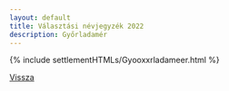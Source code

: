 ```yaml
---
layout: default
title: Választási névjegyzék 2022
description: Győrladamér
---
```


{% include settlementHTMLs/Gyooxxrladameer.html %}

[Vissza](./)
